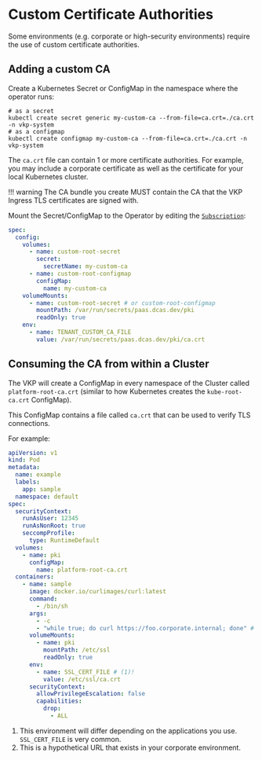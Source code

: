 # Custom Certificate Authorities

Some environments (e.g. corporate or high-security environments) require the use of custom certificate authorities.

## Adding a custom CA

Create a Kubernetes Secret or ConfigMap in the namespace where the operator runs:

```shell
# as a secret
kubectl create secret generic my-custom-ca --from-file=ca.crt=./ca.crt -n vkp-system
# as a configmap
kubectl create configmap my-custom-ca --from-file=ca.crt=./ca.crt -n vkp-system
```

The `ca.crt` file can contain 1 or more certificate authorities.
For example, you may include a corporate certificate as well as the certificate for your local Kubernetes cluster.

!!! warning
    The CA bundle you create MUST contain the CA that the VKP Ingress TLS certificates are signed with.

Mount the Secret/ConfigMap to the Operator by editing the [`Subscription`](/operator-guide/installation/operator/#creating-the-subscription):

```yaml
spec:
  config:
    volumes:
      - name: custom-root-secret
        secret:
          secretName: my-custom-ca
      - name: custom-root-configmap
        configMap:
          name: my-custom-ca
    volumeMounts:
      - name: custom-root-secret # or custom-root-configmap
        mountPath: /var/run/secrets/paas.dcas.dev/pki
        readOnly: true
    env:
      - name: TENANT_CUSTOM_CA_FILE
        value: /var/run/secrets/paas.dcas.dev/pki/ca.crt
```

## Consuming the CA from within a Cluster

The VKP will create a ConfigMap in every namespace of the Cluster called `platform-root-ca.crt` (similar to how Kubernetes creates the `kube-root-ca.crt` ConfigMap).

This ConfigMap contains a file called `ca.crt` that can be used to verify TLS connections.

For example:

```yaml
apiVersion: v1
kind: Pod
metadata:
  name: example
  labels:
    app: sample
  namespace: default
spec:
  securityContext:
    runAsUser: 12345
    runAsNonRoot: true
    seccompProfile:
      type: RuntimeDefault
  volumes:
    - name: pki
      configMap:
        name: platform-root-ca.crt
  containers:
    - name: sample
      image: docker.io/curlimages/curl:latest
      command:
        - /bin/sh
      args:
        - -c
        - "while true; do curl https://foo.corporate.internal; done" # (2)!
      volumeMounts:
        - name: pki
          mountPath: /etc/ssl
          readOnly: true
      env:
        - name: SSL_CERT_FILE # (1)!
          value: /etc/ssl/ca.crt
      securityContext:
        allowPrivilegeEscalation: false
        capabilities:
          drop:
            - ALL
```

1. This environment will differ depending on the applications you use. `SSL_CERT_FILE` is very common.
2. This is a hypothetical URL that exists in your corporate environment.